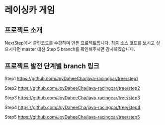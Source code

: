 # 레이싱카 게임
## 프로젝트 소개
NextStep에서 클린코드를 수강하며 만든 프로젝트입니다. 
최종 소스 코드를 보시고 싶으시다면 master 대신 Step 5 branch를 확인해주시면 감사하겠습니다.

## 프로젝트 발전 단계별 branch 링크
Step1 https://github.com/JoyDaheeCha/java-racingcar/tree/step1

Step2 https://github.com/JoyDaheeCha/java-racingcar/tree/step2

Step3 https://github.com/JoyDaheeCha/java-racingcar/tree/step3

Step4 https://github.com/JoyDaheeCha/java-racingcar/tree/step4

Step5 https://github.com/JoyDaheeCha/java-racingcar/tree/step5
